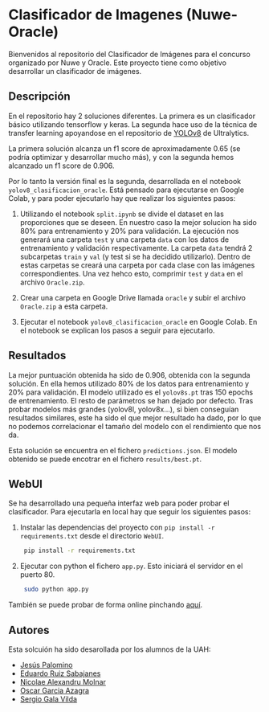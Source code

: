 # Clasificador de Imagenes (Nuwe-Oracle)

Bienvenidos al repositorio del Clasificador de Imágenes para el concurso organizado por Nuwe y Oracle. Este proyecto tiene como objetivo desarrollar un clasificador de imágenes.

## Descripción

En el repositorio hay 2 soluciones diferentes. La primera es un clasificador básico utilizando tensorflow y keras. La segunda hace uso de la técnica de transfer learning apoyandose en el repositorio de [YOLOv8](https://github.com/ultralytics/ultralytics) de Ultralytics.

La primera solución alcanza un f1 score de aproximadamente 0.65 (se podría optimizar y desarrollar mucho más), y con la segunda hemos alcanzado un f1 score de 0.906.

Por lo tanto la versión final es la segunda, desarrollada en el notebook `yolov8_clasificacion_oracle`. Está pensado para ejecutarse en Google Colab, y para poder ejecutarlo hay que realizar los siguientes pasos:

1. Utilizando el notebook `split.ipynb` se divide el dataset en las proporciones que se deseen. En nuestro caso la mejor solucion ha sido 80% para entrenamiento y 20% para validación. La ejecución nos generará una carpeta `test` y una carpeta `data` con los datos de entrenamiento y validación respectivamente. La carpeta `data` tendrá 2 subcarpetas `train` y `val` (y test si se ha decidido utilizarlo). Dentro de estas carpetas se creará una carpeta por cada clase con las imágenes correspondientes. Una vez hehco esto, comprimir `test` y `data` en el archivo `Oracle.zip`.

2. Crear una carpeta en Google Drive llamada `oracle` y subir el archivo `Oracle.zip` a esta carpeta.

3. Ejecutar el notebook `yolov8_clasificacion_oracle` en Google Colab. En el notebook se explican los pasos a seguir para ejecutarlo.

## Resultados

La mejor puntuación obtenida ha sido de 0.906, obtenida con la segunda solución. En ella hemos utilizado 80% de los datos para entrenamiento y 20% para validación. El modelo utilizado es el `yolov8s.pt` tras 150 epochs de entrenamiento. El resto de parámetros se han dejado por defecto. Tras probar modelos más grandes (yolov8l, yolov8x...), si bien conseguían resultados similares, este ha sido el que mejor resultado ha dado, por lo que no podemos correlacionar el tamaño del modelo con el rendimiento que nos da.

Esta solución se encuentra en el fichero `predictions.json`. El modelo obtenido se puede encotrar en el fichero `results/best.pt`.

## WebUI

Se ha desarrollado una pequeña interfaz web para poder probar el clasificador. Para ejecutarla en local hay que seguir los siguientes pasos:

1. Instalar las dependencias del proyecto con `pip install -r requirements.txt` desde el directorio `WebUI`.
   ```bash
    pip install -r requirements.txt
    ```
2. Ejecutar con python el fichero `app.py`. Esto iniciará el servidor en el puerto 80.
   ```bash
    sudo python app.py
    ```

También se puede probar de forma online pinchando [aquí](http://144.24.192.35/).

## Autores

Esta solcuión ha sido desarollada por los alumnos de la UAH:

- [Jesús Palomino](https://www.linkedin.com/in/jes%C3%BAs-palomino-abreu-973667218/)
- [Eduardo Ruiz Sabajanes](https://www.linkedin.com/in/eduardo-ruiz-sabajanes-23496723a/)
- [Nicolae Alexandru Molnar](https://www.linkedin.com/in/nicolae-alexandru-molnar/)
- [Oscar Garcia Azagra](https://www.linkedin.com/in/%C3%B3scar-garc%C3%ADa-azagra-ab524b258/)
- [Sergio Gala Vilda](https://www.linkedin.com/in/sergio-gala-vilda-806914262/)
